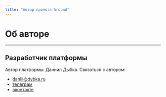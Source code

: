```yaml
---
title: "Автор проекта Around"
---
```


# Об авторе

---

## Разработчик платформы

Автор платформы: Даниил Дыбка. Связаться с автором:

- [daniil@dybka.ru](mailto:daniil@dybka.ru)
- [телеграм](https://ddybka.t.me)
- [вконтакте](https://vk.com/ddybka)
